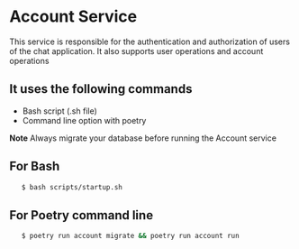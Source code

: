 # Account Service

This service is responsible for the authentication and authorization of users of the chat application. It also supports user operations and account operations

## It uses the following commands

- Bash script (.sh file)
- Command line option with poetry

**Note** Always migrate your database before running the Account service

## For Bash

```bash
   $ bash scripts/startup.sh
```

## For Poetry command line

```bash
   $ poetry run account migrate && poetry run account run
```
